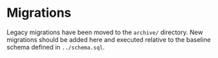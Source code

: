 # Migrations

Legacy migrations have been moved to the `archive/` directory. New migrations should be added here and executed relative to the baseline schema defined in `../schema.sql`.
